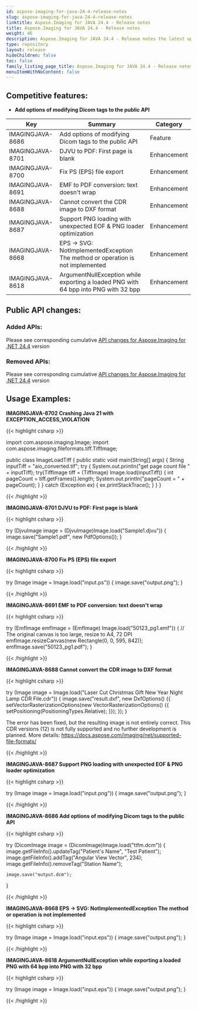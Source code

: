 ```yaml
---
id: aspose-imaging-for-java-24-4-release-notes
slug: aspose-imaging-for-java-24-4-release-notes
linktitle: Aspose.Imaging for JAVA 24.4 - Release notes
title: Aspose.Imaging for JAVA 24.4 - Release notes
weight: 46
description: Aspose.Imaging for JAVA 24.4 - Release notes the latest updates and fixes.
type: repository
layout: release
hideChildren: false
toc: false
family_listing_page_title: Aspose.Imaging for JAVA 24.4 - Release notes
menuItemWithNoContent: false
---
```


## Competitive features:

- **Add options of modifying Dicom tags to the public API**

| **Key**         | **Summary**                                                                                                                                                              | **Category** |
|-----------------|--------------------------------------------------------------------------------------------------------------------------------------------------------------------------|--------------|
| IMAGINGJAVA-8686 | Add options of modifying Dicom tags to the public API                                                                                                                                  | Feature      |
| IMAGINGJAVA-8701 | DJVU to PDF: First page is blank                                                                                                                                  | Enhancement      |
| IMAGINGJAVA-8700 | Fix PS (EPS) file export                                                                                                                                  | Enhancement      |
| IMAGINGJAVA-8691 | EMF to PDF conversion: text doesn't wrap                                                                                                                                  | Enhancement      |
| IMAGINGJAVA-8688 | Cannot convert the CDR image to DXF format                                                                                                                                  | Enhancement      |
| IMAGINGJAVA-8687 | Support PNG loading with unexpected EOF & PNG loader optimization                                                                                                                                  | Enhancement      |
| IMAGINGJAVA-8668 | EPS -> SVG: NotImplementedException The method or operation is not implemented                                                                                                                                  | Enhancement      |
| IMAGINGJAVA-8618 | ArgumentNullException while exporting a loaded PNG with 64 bpp into PNG with 32 bpp                                                                                                                                  | Enhancement      |

## Public API changes:

### Added APIs:

Please see corresponding cumulative [API changes for Aspose.Imaging for .NET 24.4](https://releases.aspose.com/imaging/net/release-notes/2024/aspose-imaging-for-net-24-4-release-notes/) version

### Removed APIs:

Please see corresponding cumulative [API changes for Aspose.Imaging for .NET 24.4](https://releases.aspose.com/imaging/net/release-notes/2024/aspose-imaging-for-net-24-4-release-notes/) version

## Usage Examples:

**IMAGINGJAVA-8702 Crashing Java 21 with EXCEPTION_ACCESS_VIOLATION**

{{< highlight csharp >}}

import com.aspose.imaging.Image;
import com.aspose.imaging.fileformats.tiff.TiffImage;

public class ImageLoadTiff {
	public static void main(String[] args) {
		String inputTiff = "aio_converted.tif";
		try {
			System.out.println("get page count file " + inputTiff);
			try(TiffImage tiff = (TiffImage) Image.load(inputTiff)) {
				int pageCount = tiff.getFrames().length;
				System.out.println("pageCount = " + pageCount);
			}
		} catch (Exception ex) {
			ex.printStackTrace();
		}
	}
}

{{< /highlight >}}

**IMAGINGJAVA-8701 DJVU to PDF: First page is blank**

{{< highlight csharp >}}

try (DjvuImage image = (DjvuImage)Image.load("Sample1.djvu"))
{
    image.save("Sample1.pdf", new PdfOptions());
}

{{< /highlight >}}

**IMAGINGJAVA-8700 Fix PS (EPS) file export**

{{< highlight csharp >}}

try (Image image = Image.load("input.ps"))
{
	image.save("output.png");
}

{{< /highlight >}}

**IMAGINGJAVA-8691 EMF to PDF conversion: text doesn't wrap**

{{< highlight csharp >}}

try (EmfImage emfImage = (EmfImage) Image.load("50123_pg1.emf"))
{
    // The original canvas is too large, resize to A4, 72 DPI
    emfImage.resizeCanvas(new Rectangle(0, 0, 595, 842));
    emfImage.save("50123_pg1.pdf");
}

{{< /highlight >}}

**IMAGINGJAVA-8688 Cannot convert the CDR image to DXF format**

{{< highlight csharp >}}

try (Image image = Image.load("Laser Cut Christmas Gift New Year Night Lamp CDR File.cdr"))
{
    image.save("result.dxf", new DxfOptions()
    {{
        setVectorRasterizationOptions(new VectorRasterizationOptions()
        {{
            setPositioning(PositioningTypes.Relative);
        }});
    });
}


The error has been fixed, but the resulting image is not entirely correct.
This CDR versions (12) is not fully supported and no further development is planned.
More details: https://docs.aspose.com/imaging/net/supported-file-formats/

{{< /highlight >}}

**IMAGINGJAVA-8687 Support PNG loading with unexpected EOF & PNG loader optimization**

{{< highlight csharp >}}

try (Image image = Image.load("input.png"))
{
	image.save("output.png");
}

{{< /highlight >}}

**IMAGINGJAVA-8686 Add options of modifying Dicom tags to the public API**

{{< highlight csharp >}}

try (DicomImage image = (DicomImage)Image.load("ttfm.dcm"))
{
    image.getFileInfo().updateTag("Patient's Name", "Test Patient");
    image.getFileInfo().addTag("Angular View Vector", 234);
    image.getFileInfo().removeTag("Station Name");
    
    image.save("output.dcm");
}

{{< /highlight >}}

**IMAGINGJAVA-8668 EPS -> SVG: NotImplementedException The method or operation is not implemented**

{{< highlight csharp >}}

try (Image image = Image.load("input.eps"))
{
	image.save("output.png");
}

{{< /highlight >}}

**IMAGINGJAVA-8618 ArgumentNullException while exporting a loaded PNG with 64 bpp into PNG with 32 bpp**

{{< highlight csharp >}}

try (Image image = Image.load("input.eps"))
{
   image.save("output.png");
}

{{< /highlight >}}

